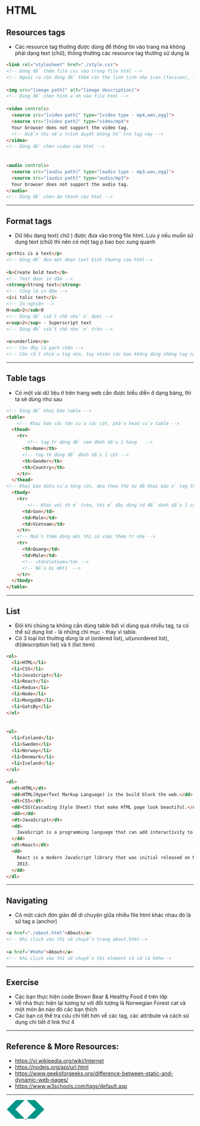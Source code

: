 # HTML
## Resources tags
- Các resource tag thường được dùng để thông tin vào trang mà không phải dạng text (chữ), thông thường các resource tag thường sử dụng là 
```html
<link rel="stylesheet" href="./style.css">
<!-- Dùng để thêm file css vào trong file html -->
<!-- Ngoài ra còn dùng để thêm các thứ linh tinh như icon (favicon), license,...  -->

<img src="[image path]" alt="[image description]">
<!-- Dùng để chèn hình ảnh vào file html -->

<video controls>
  <source src="[video path]" type="[video type - mp4,wmv,ogg]">
  <source src="[video path]" type="video/mp4">
  Your browser does not support the video tag.
  <!-- Hiển thị nếu trình duyệt không hỗ trợ tag này -->
</video>
<!-- Dùng để chèn video vào html -->


<audio controls>
  <source src="[audio path]" type="[audio type - mp3,wav,ogg]">
  <source src="[audio path]" type="audio/mp3">
  Your browser does not support the audio tag.
</audio>
<!-- Dùng để chèn âm thanh vào html -->
```
---

## Format tags
- Dữ liệu dạng text( chữ ) được đưa vào trong file html. Lưu ý nếu muốn sử dụng text (chữ) thì nên có một tag p bao bọc xung quanh
```html
<p>this is a text</p>
<!-- Dùng để đưa một đoạn text bình thường vào html-->

<b>Create bold text</b>
<!-- Text được in đậm -->
<strong>Strong text</strong>
<!-- Cũng là in đậm -->
<i>i talic text</i>
<!-- In nghiên -->
H<sub>2</sub>0
<!-- Dùng để viết chữ nhỏ ở dưới -->
x<sup>2</sup> - Superscript text
<!-- Dùng để viết chữ nhỏ ở trên -->

<u>underline</u>
<!-- Còn đây là gạch chân -->
<!-- Còn rất nhiều tag nữa, tuy nhiên các bạn không dùng những tag này, CSS sẽ giúp chúng ta làm điều đó tốt hơn -->
```

---

## Table tags
- Có một vài dữ liệu ở trên trang web cần được biểu diễn ở dạng bảng, thì ta sẽ dùng như sau
```html
<!-- Dùng để khai báo table -->
<table>
    <!-- Khai báo các tên của các cột, phần head của table -->
  <thead>
    <tr>
        <!-- tag tr dùng để xem đánh dấu 1 hàng   -->
      <th>Name</th>
      <!-- tag th dùng để đánh dấu 1 cột -->
      <th>Gender</th>
      <th>Country</th>
    </tr>
  </thead>
<!-- Khai báo data của từng cột, dựa theo thứ tự đã khai báo ở tag thead -->
  <tbody>
    <tr>
        <!-- Khác với th ở trên, thì ở đây dùng td để dánh dấu 1 cột -->
      <td>Son</td>
      <td>Male</td>
      <td>Vietnam</td>
    </tr>
    <!-- Muốn thêm dòng mới thì cứ việc thêm tr nhé -->
    <tr>
      <td>Quang</td>
      <td>Male</td>
      <!-- <td>Vietnam</td> -->
      <!-- Nếu bị m6t1  -->
    </tr>
  </tbody>
</table>

```

---

## List
- Đôi khi chúng ta không cần dùng table bởi vì dùng quá nhiều tag, ta có thể sử dụng list - là những chỉ mục - thay vì table. 
- Có 3 loại list thường dùng là ol (ordered list), ul(unordered list), dl(description list) và li (list item)

```html
<ol>
  <li>HTML</li>
  <li>CSS</li>
  <li>JavaScript</li>
  <li>React</li>
  <li>Redux</li>
  <li>Node</li>
  <li>MongoDB</li>
  <li>GatsBy</li>
</ol>


<ul>
  <li>Finland</li>
  <li>Sweden</li>
  <li>Norway</li>
  <li>Denmark</li>
  <li>Iceland</li>
</ul>

<dl>
  <dt>HTML</dt>
  <dd>HTML(HyperText Markup Language) is the build block the web.</dd>
  <dt>CSS</dt>
  <dd>CSS(Cascading Style Sheet) that make HTML page look beautiful.</dd>
  <dd></dd>
  <dt>JavaScript</dt>
  <dd>
    JavaScript is a programming language that can add interactivity to websites
  </dd>
  <dt>React</dt>
  <dd>
    React is a modern JavaScript library that was initial released on May 29,
    2013.
  </dd>
</dl>
``` 

---

## Navigating 
- Có một cách đơn giản để di chuyện giữa nhiều file html khác nhau đó là sử tag a (anchor)
```html
<a href="./about.html">About</a>
<!-- Khi click vào thì sẽ chuyển trang about.html-->

<a href="#hehe">About</a>
<!-- Khi click vào thì sẽ chuyển tới element có id là hehe-->
```
---

## Exercise
- Các bạn thực hiện code Brown Bear & Healthy Food ở trên lớp 
- Về nhà thực hiện lại tương tự với đối tượng là Norwegian Forest cat và một món ăn nào đó các bạn thích
- Các bạn có thể tra cứu chi tiết hơn về các tag, các attribute và cách sử dụng chi tiết ở link thứ 4
---
## Reference & More Resources: 
* https://vi.wikipedia.org/wiki/Internet
* https://nodejs.org/api/url.html
* https://www.geeksforgeeks.org/difference-between-static-and-dynamic-web-pages/
* https://www.w3schools.com/tags/default.asp

---
<!-- Navigator -->
<div>
<a href="./Lecture-01.3.Introduction-to-HTML.md">
    <img width=50 src="../sources/left-arrow.svg" >
</a>
<a href="./Lecture-02.1.HTML-II.md">
    <img  width=50 src="../sources/right-arrow.svg">
    </a>
</div>
<!-- Navigator -->
